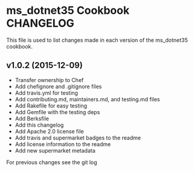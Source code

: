 # ms_dotnet35 Cookbook CHANGELOG
This file is used to list changes made in each version of the ms_dotnet35 cookbook.

## v1.0.2 (2015-12-09)
- Transfer ownership to Chef
- Add chefignore and .gitignore files
- Add travis.yml for testing
- Add contributing.md, maintainers.md, and testing.md files
- Add Rakefile for easy testing
- Add Gemfile with the testing deps
- Add Berksfile
- Add this changelog
- Add Apache 2.0 license file
- Add travis and supermarket badges to the readme
- Add license information to the readme
- Add new supermarket metadata


For previous changes see the git log
